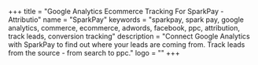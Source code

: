 +++
title = "Google Analytics Ecommerce Tracking For SparkPay - Attributio"
name = "SparkPay"
keywords = "sparkpay, spark pay, google analytics, commerce, ecommerce, adwords, facebook, ppc, attribution, track leads, conversion tracking"
description = "Connect Google Analytics with SparkPay to find out where your leads are coming from. Track leads from the source - from search to ppc."
logo = ""
+++
